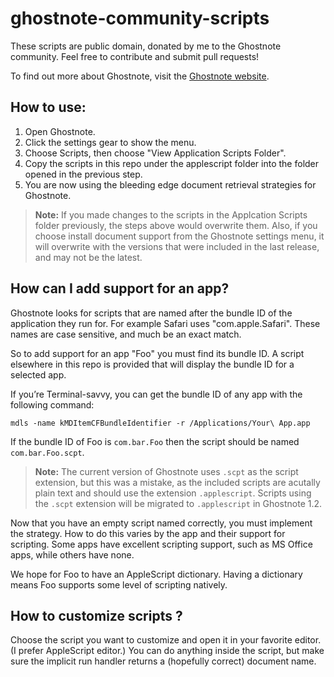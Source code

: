 # ghostnote-community-scripts

These scripts are public domain, donated by me to the Ghostnote community. Feel free to contribute and submit pull requests!

To find out more about Ghostnote, visit the [Ghostnote website][].

## How to use:

1. Open Ghostnote.
2. Click the settings gear to show the menu.
3. Choose Scripts, then choose "View Application Scripts Folder".
4. Copy the scripts in this repo under the applescript folder into the folder opened in the previous step.
5. You are now using the bleeding edge document retrieval strategies for Ghostnote.

> **Note:** If you made changes to the scripts in the Applcation Scripts folder previously, the steps above would overwrite them. Also, if you choose install document support from the Ghostnote settings menu, it will overwrite with the versions that were included in the last release, and may not be the latest.


## How can I add support for an app?

Ghostnote looks for scripts that are named after the bundle ID of the application they run for. For example Safari uses "com.apple.Safari". These names are case sensitive, and much be an exact match.

So to add support for an app "Foo" you must find its bundle ID. A script elsewhere in this repo is provided that will display the bundle ID for a selected app.

If you’re Terminal-savvy, you can get the bundle ID of any app with the following command:

```
mdls -name kMDItemCFBundleIdentifier -r /Applications/Your\ App.app
```

If the bundle ID of Foo is `com.bar.Foo` then the script should be named `com.bar.Foo.scpt`.

> **Note:** The current version of Ghostnote uses `.scpt` as the script extension, but this was a mistake, as the included scripts are acutally plain text and should use the extension `.applescript`. Scripts using the `.scpt` extension will be migrated to `.applescript` in Ghostnote 1.2.

Now that you have an empty script named correctly, you must implement the strategy. How to do this varies by the app and their support for scripting. Some apps have excellent scripting support, such as MS Office apps, while others have none.

We hope for Foo to have an AppleScript dictionary. Having a dictionary means Foo supports some level of scripting natively.


## How to customize scripts ?

Choose the script you want to customize and open it in your favorite editor. (I prefer AppleScript editor.) You can do anything inside the script, but make sure the implicit run handler returns a (hopefully correct) document name.


[ghostnote website]: http://ghostnoteapp.com
